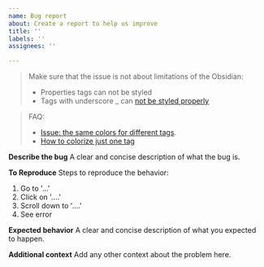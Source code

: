 ```yaml
---
name: Bug report
about: Create a report to help us improve
title: ''
labels: ''
assignees: ''

---
```

> Make sure that the issue is not about limitations of the Obsidian:
> - Properties tags can not be styled
> - Tags with underscore _ can [not be styled properly](https://github.com/pfrankov/obsidian-colored-tags/issues/20#issuecomment-1963979444)

> FAQ:
> - [Issue: the same colors for different tags](https://github.com/pfrankov/obsidian-colored-tags/issues/25#issuecomment-2460580384).
> - [How to colorize just one tag](https://github.com/pfrankov/obsidian-colored-tags/issues/17)

**Describe the bug**
A clear and concise description of what the bug is.

**To Reproduce**
Steps to reproduce the behavior:
1. Go to '...'
2. Click on '....'
3. Scroll down to '....'
4. See error

**Expected behavior**
A clear and concise description of what you expected to happen.


**Additional context**
Add any other context about the problem here.
